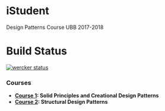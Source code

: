 # iStudent
Design Patterns Course UBB 2017-2018

# Build Status
[![wercker status](https://app.wercker.com/status/158f0fee4804c3da09b80f23ca8f29d6/m/master "wercker status")](https://app.wercker.com/project/byKey/158f0fee4804c3da09b80f23ca8f29d6)


### Courses
- __[Course 1](https://docs.google.com/presentation/d/1vQ-MAlstyvX_rapYVQ4uLOabJwdJ7010YurVI_bQYpM): Solid Principles and Creational Design Patterns__
- __[Course 2](https://docs.google.com/presentation/d/1xZhmu2bT6TYEeAyY02-e5vRRglJ_5G-UnXmGUIlpNPg): Structural Design Patterns__  